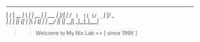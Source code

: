 
 __  __        _   _       _      
|  \/  |  __ _| \ | | __ _| | ___ 
| |\/| | / _` |  \| |/ _` | |/ _ \
| |  | || (_| | |\  | (_| | |  __/
|_|  |_| \__,_|_| \_|\__,_|_|\___|
                                  
   >> Welcome to My Nix Lab <<
        [ since 199X ]
